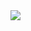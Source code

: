 <img src="https://github-readme-stats.vercel.app/api/top-langs/?username=gayatri-p&count_private=true&theme=radical&layout=compact&hide=html&langs_count=10" align="center"/>
